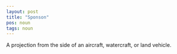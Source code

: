 ```yaml
---
layout: post
title: "Sponson"
pos: noun
tags: noun
---
```

A projection from the side of an aircraft, watercraft, or land vehicle.
